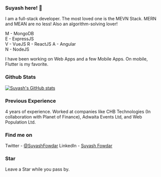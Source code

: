 ### Suyash here! 👋

I am a full-stack developer. The most loved one is the MEVN Stack. MERN and MEAN are no less!
Also an algorithm-solving lover!

M - MongoDB\
E - ExpressJS\
V - VueJS
R - ReactJS
A - Angular\
N - NodeJS

I have been working on Web Apps and a few Mobile Apps. On mobile, Flutter is my favorite.

### Github Stats

[![Suyash's GitHub stats](https://github-readme-stats.vercel.app/api?username=SuyashFowdar&show_icons=true&theme=dark)](https://github.com/anuraghazra/github-readme-stats)

### Previous Experience

4 years of experience.
Worked at companies like CHB Technologies (In collaboration with Planet of Finance), Adwaita Events Ltd, and Web Population Ltd.

### Find me on

Twitter - [@SuyashFowdar](https://twitter.com/Krishnzzz)
LinkedIn - [Suyash Fowdar](https://www.linkedin.com/in/suyash-fowdar-22b89514a/)

### Star

Leave a Star while you pass by.

<!--
**krishnzzz/krishnzzz** is a ✨ _special_ ✨ repository because its `README.md` (this file) appears on your GitHub profile.

Here are some ideas to get you started:

- 🔭 I’m currently working on ...
- 🌱 I’m currently learning ...
- 👯 I’m looking to collaborate on ...
- 🤔 I’m looking for help with ...
- 💬 Ask me about ...
- 📫 How to reach me: ...
- 😄 Pronouns: ...
- ⚡ Fun fact: ...
-->
